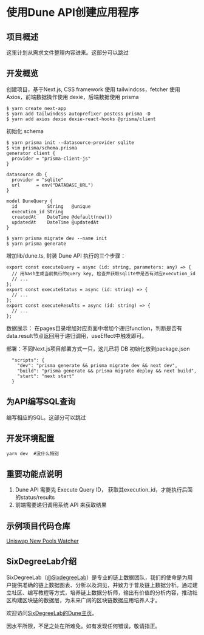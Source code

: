 # 使用Dune API创建应用程序

## 项目概述

这里计划从需求文件整理内容进来。这部分可以跳过

## 开发概览

创建项目，基于Next.js, CSS framework 使用 tailwindcss，fetcher 使用 Axios，前端数据操作使用 dexie，后端数据使用 prisma
```
$ yarn create next-app
$ yarn add tailwindcss autoprefixer postcss prisma -D
$ yarn add axios dexie dexie-react-hooks @prisma/client
```

初始化 schema
```
$ yarn prisma init --datasource-provider sqlite
$ vim prisma/schema.prisma
generator client {
  provider = "prisma-client-js"
}

datasource db {
  provider = "sqlite"
  url      = env("DATABASE_URL")
}

model DuneQuery {
  id           String   @unique
  execution_id String
  createdAt    DateTime @default(now())
  updatedAt    DateTime @updatedAt
}

$ yarn prisma migrate dev --name init
$ yarn prisma generate
```

增加lib/dune.ts, 封装 Dune API 执行的三个步骤：
```
export const executeQuery = async (id: string, parameters: any) => {
  // 用hash生成当前执行的query key, 检查并获取sqlite中是否有对应execution_id
  // ...
};
export const executeStatus = async (id: string) => {
  // ...
};
export const executeResults = async (id: string) => {
  // ...
};
```

数据展示： 在pages目录增加对应页面中增加个递归function，判断是否有data.result节点返回用于递归调用，useEffect中触发即可。

部署：不同Next.js项目部署方式一只，这儿已将 DB 初始化放到package.json
```
  "scripts": {
    "dev": "prisma generate && prisma migrate dev && next dev",
    "build": "prisma generate && prisma migrate deploy && next build",
    "start": "next start"
  }
```

## 为API编写SQL查询

编写相应的SQL。这部分可以跳过

## 开发环境配置
```
yarn dev  #没什么特别
```


## 重要功能点说明

1. Dune API 需要先 Execute Query ID， 获取其execution_id，才能执行后面的status/results
2. 前端需要递归调用系统 API 来获取结果


## 示例项目代码仓库

[Uniswap New Pools Watcher](https://github.com/codingtalent/watcher)

## SixDegreeLab介绍

SixDegreeLab（[@SixdegreeLab](https://twitter.com/sixdegreelab)）是专业的链上数据团队，我们的使命是为用户提供准确的链上数据图表、分析以及洞见，并致力于普及链上数据分析。通过建立社区、编写教程等方式，培养链上数据分析师，输出有价值的分析内容，推动社区构建区块链的数据层，为未来广阔的区块链数据应用培养人才。

欢迎访问[SixDegreeLab的Dune主页](https://dune.com/sixdegree)。

因水平所限，不足之处在所难免。如有发现任何错误，敬请指正。
